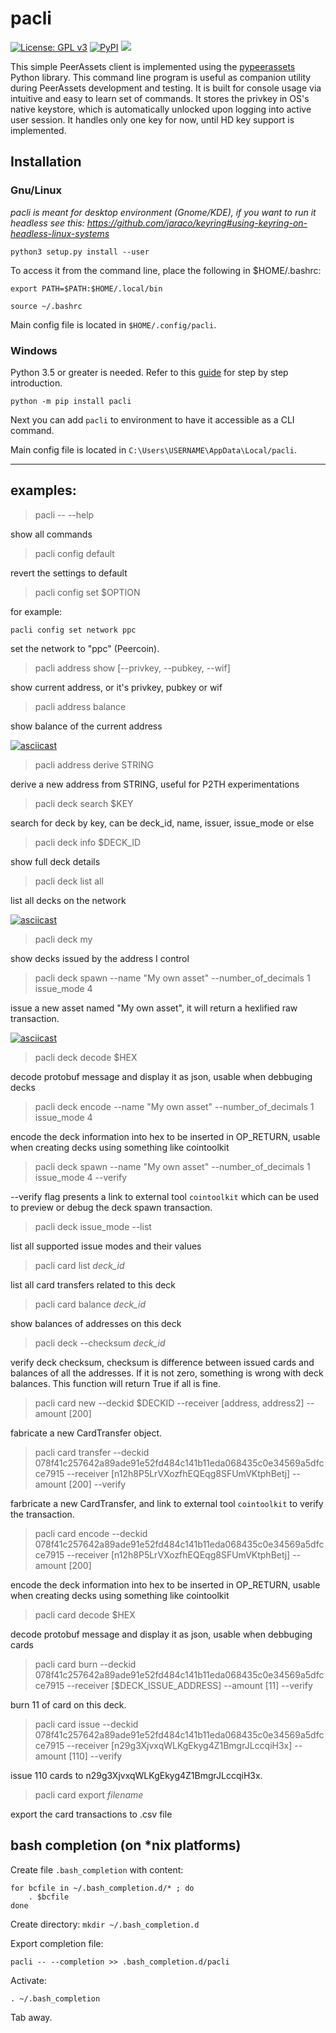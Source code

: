 # pacli

[![License: GPL v3](https://img.shields.io/badge/License-GPL%20v3-blue.svg)](https://www.gnu.org/licenses/gpl-3.0)
[![PyPI](https://img.shields.io/pypi/v/pacli.svg?style=flat-square)](https://pypi.python.org/pypi/pacli/)
[![](https://img.shields.io/badge/python-3.5+-blue.svg)](https://www.python.org/download/releases/3.5.0/) 


This simple PeerAssets client is implemented using the [pypeerassets](https://github.com/PeerAssets/pypeerassets) Python library.
This command line program is useful as companion utility during PeerAssets development and testing. It is built for console usage via intuitive and easy to learn set of commands.
It stores the privkey in OS's native keystore, which is automatically unlocked upon logging into active user session.
It handles only one key for now, until HD key support is implemented.

## Installation

### Gnu/Linux

*pacli is meant for desktop environment (Gnome/KDE), if you want to run it headless see this: https://github.com/jaraco/keyring#using-keyring-on-headless-linux-systems*

`python3 setup.py install --user`

To access it from the command line, place the following in $HOME/.bashrc:

`export PATH=$PATH:$HOME/.local/bin`

`source ~/.bashrc`

Main config file is located in `$HOME/.config/pacli`.

### Windows

Python 3.5 or greater is needed. Refer to this [guide](https://matthewhorne.me/how-to-install-python-and-pip-on-windows-10/) for step by step introduction.

`python -m pip install pacli`

Next you can add `pacli` to environment to have it accessible as a CLI command.

Main config file is located in `C:\Users\USERNAME\AppData\Local/pacli`.

__________________________________________________

## examples:

> pacli -- --help

show all commands

> pacli config default

revert the settings to default

> pacli config set $OPTION

for example:

`pacli config set network ppc`

set the network to "ppc" (Peercoin).

> pacli address show [--privkey, --pubkey, --wif]

show current address, or it's privkey, pubkey or wif

> pacli address balance

show balance of the current address

[![asciicast](https://asciinema.org/a/J1NLGEgdRcSE7ppLp48Lu2bD7.png)](https://asciinema.org/a/J1NLGEgdRcSE7ppLp48Lu2bD7)

> pacli address derive STRING

derive a new address from STRING, useful for P2TH experimentations

> pacli deck search $KEY

search for deck by key, can be deck_id, name, issuer, issue_mode or else

> pacli deck info $DECK_ID

show full deck details

> pacli deck list all

list all decks on the network

[![asciicast](https://asciinema.org/a/tIHxrZIGIvEalC1PzkyenikUh.png)](https://asciinema.org/a/tIHxrZIGIvEalC1PzkyenikUh)

> pacli deck my

show decks issued by the address I control

> pacli deck spawn --name "My own asset" --number_of_decimals 1 issue_mode 4

issue a new asset named "My own asset", it will return a hexlified raw transaction.

[![asciicast](https://asciinema.org/a/l4MAPXBbXc5ufn5UdS2r0QEHj.png)](https://asciinema.org/a/l4MAPXBbXc5ufn5UdS2r0QEHj)

> pacli deck decode $HEX

decode protobuf message and display it as json, usable when debbuging decks

> pacli deck encode --name "My own asset" --number_of_decimals 1 issue_mode 4

encode the deck information into hex to be inserted in OP_RETURN, usable when creating decks using something like cointoolkit

> pacli deck spawn --name "My own asset" --number_of_decimals 1 issue_mode 4 --verify

--verify flag presents a link to external tool `cointoolkit` which can be used to preview or debug the deck spawn transaction.

> pacli deck issue_mode --list

list all supported issue modes and their values

> pacli card list *deck_id*

list all card transfers related to this deck

> pacli card balance *deck_id*

show balances of addresses on this deck

> pacli deck --checksum *deck_id*

verify deck checksum, checksum is difference between issued cards and balances of all the addresses.
If it is not zero, something is wrong with deck balances. This function will return True if all is fine.

> pacli card new --deckid $DECKID --receiver [address, address2] --amount [200]

fabricate a new CardTransfer object.

> pacli card transfer --deckid 078f41c257642a89ade91e52fd484c141b11eda068435c0e34569a5dfcce7915 --receiver [n12h8P5LrVXozfhEQEqg8SFUmVKtphBetj] --amount [200] --verify

farbricate a new CardTransfer, and link to external tool `cointoolkit` to verify the transaction.

> pacli card encode --deckid 078f41c257642a89ade91e52fd484c141b11eda068435c0e34569a5dfcce7915 --receiver [n12h8P5LrVXozfhEQEqg8SFUmVKtphBetj] --amount [200]

encode the deck information into hex to be inserted in OP_RETURN, usable when creating decks using something like cointoolkit

> pacli card decode $HEX

decode protobuf message and display it as json, usable when debbuging cards

> pacli card burn --deckid 078f41c257642a89ade91e52fd484c141b11eda068435c0e34569a5dfcce7915 --receiver [$DECK_ISSUE_ADDRESS] --amount [11] --verify

burn 11 of card on this deck.

> pacli card issue --deckid 078f41c257642a89ade91e52fd484c141b11eda068435c0e34569a5dfcce7915 --receiver [n29g3XjvxqWLKgEkyg4Z1BmgrJLccqiH3x] --amount [110] --verify

issue 110 cards to n29g3XjvxqWLKgEkyg4Z1BmgrJLccqiH3x.

> pacli card export *filename*

export the card transactions to .csv file

## bash completion (on *nix platforms)

Create file `.bash_completion` with content:

```
for bcfile in ~/.bash_completion.d/* ; do
    . $bcfile
done
```

Create directory: `mkdir ~/.bash_completion.d`

Export completion file:

`pacli -- --completion >> .bash_completion.d/pacli`

Activate:

`. ~/.bash_completion`

Tab away.
